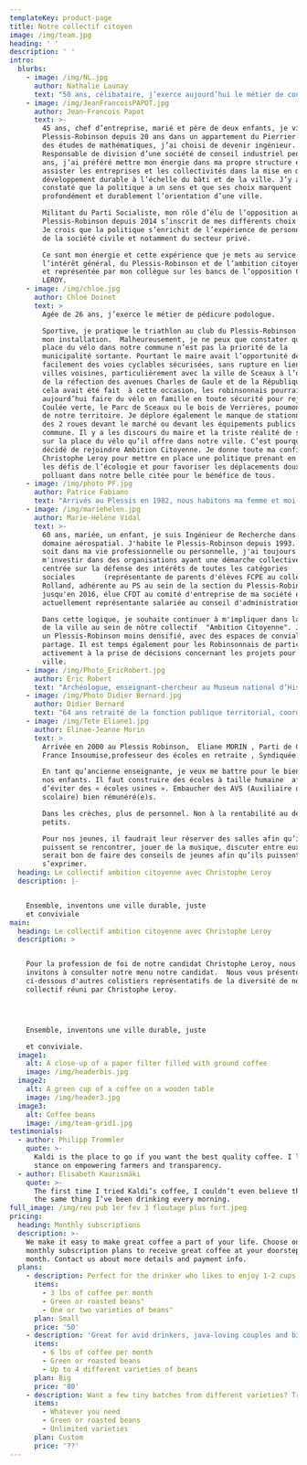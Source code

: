 ```yaml
---
templateKey: product-page
title: Notre collectif citoyen
image: /img/team.jpg
heading: ' '
description: ' '
intro:
  blurbs:
    - image: /img/NL.jpg
      author: Nathalie Launay
      text: "50 ans, célibataire, j’exerce aujourd’hui le métier de consultant à Boulogne Billancourt. J’habite dans la nouvelle Cité Jardin depuis 12 ans. En 2008, j’ai dû quitter la province dans le cadre d’une mobilité professionnelle. J’ai choisi de vivre au Plessis-Robinson en raison de la présence de parcs et jardins départementaux. La verdure et les arbres sont vitaux pour aérer mon existence. Je me suis rapidement investie localement dans des associations protectrices de l’environnement, du patrimoine et d’un urbanisme maîtrisé (association comité de Quartier le Chateaubriand pour le Panoramic-Ermitage et P.L.E.S.S.I.S) et ai également rejoint ensuite des associations d’usagers des transports.\nEn 2009, j’ai adhéré au nouveau rassemblement Europe Ecologie Les Verts qu’Eva Joly avait rejoint pour les élections européennes. En effet, outre des valeurs écologiques, l’éthique en politique est dans mon ADN.  Mon compte tweeter @Ethique92350 en porte le nom. Jusqu’en 2018, j’ai animé le site Europe Ecologie les Verts du Plessis-Robinson avant de rejoindre le mouvement crée par Benoit Hamon, Génération-S car l’écologie politique est à mon sens indissociable de la solidarité.\nForte de ma résilience aux vicissitudes de l’existence et de mes valeurs, je souhaite continuer à m’investir civiquement pour porter notre collectif au succès pour une ambition citoyenne, qui soit digne de notre cité et de ses habitant(es)\_!\n\n"
    - image: /img/JeanFrancoisPAPOT.jpg
      author: Jean-Francois Papot
      text: >-
        45 ans, chef d’entreprise, marié et père de deux enfants, je vis au
        Plessis-Robinson depuis 20 ans dans un appartement du Pierrier. Après
        des études de mathématiques, j’ai choisi de devenir ingénieur.
        Responsable de division d’une société de conseil industriel pendant dix
        ans, j’ai préféré mettre mon énergie dans ma propre structure et
        assister les entreprises et les collectivités dans la mise en œuvre du
        développement durable à l’échelle du bâti et de la ville. J’y ai
        constaté que la politique a un sens et que ses choix marquent
        profondément et durablement l’orientation d’une ville.

        Militant du Parti Socialiste, mon rôle d’élu de l’opposition au
        Plessis-Robinson depuis 2014 s’inscrit de mes différents choix de vie.
        Je crois que la politique s’enrichit de l’expérience de personnes issues
        de la société civile et notamment du secteur privé. 

        Ce sont mon énergie et cette expérience que je mets au service de
        l’intérêt général, du Plessis-Robinson et de l’ambition citoyenne portée
        et représentée par mon collègue sur les bancs de l’opposition Christophe
        LEROY.
    - image: /img/chloe.jpg
      author: Chloé Doinet
      text: >
        Agée de 26 ans, j’exerce le métier de pédicure podologue.

        Sportive, je pratique le triathlon au club du Plessis-Robinson depuis
        mon installation.  Malheureusement, je ne peux que constater que la
        place du vélo dans notre commune n’est pas la priorité de la
        municipalité sortante. Pourtant le maire avait l’opportunité de créer
        facilement des voies cyclables sécurisées, sans rupture en lien avec les
        villes voisines, particulièrement avec la ville de Sceaux à l’occasion
        de la réfection des avenues Charles de Gaule et de la République. Si
        cela avait été fait  à cette occasion, les robinsonnais pourraient
        aujourd’hui faire du vélo en famille en toute sécurité pour rejoindre la
        Coulée verte, le Parc de Sceaux ou le bois de Verrières, poumons verts
        de notre territoire. Je déplore également le manque de stationnements
        des 2 roues devant le marché ou devant les équipements publics de notre
        commune. Il y a les discours du maire et la triste réalité de son action
        sur la place du vélo qu’il offre dans notre ville. C’est pourquoi j’ai
        décidé de rejoindre Ambition Citoyenne. Je donne toute ma confiance à
        Christophe Leroy pour mettre en place une politique prenant en compte
        les défis de l’écologie et pour favoriser les déplacements doux, non
        polluant dans notre belle citée pour le bénéfice de tous.
    - image: /img/photo PF.jpg
      author: Patrice Fabiano
      text: "Arrivés au Plessis en 1982, nous habitons ma femme et moi le quartier de La Fosse Bazin, proche de l’étang Colbert. Nos deux enfants sont nés au Plessis et y ont été scolarisés. J’ai 67 ans, ingénieur  aujourd’hui retraité, je travaillais dans le secteur des télécommunications en tant que chef de département en recherche et développement.\nSocialiste depuis toujours, je me suis investi de façon plus active depuis une douzaine d’années comme militant à la section du Plessis-Robinson.\nEn près de quarante ans, j’ai vu  la ville évoluer, avec certes quelquefois de bonnes choses mais  aussi  avec des options et des choix plus que discutables. Aujourd’hui, je suis convaincu que nous avons besoin de proposer de nouvelles directions, n’excluant personne, faisant une large place à la démocratie locale, en associant les habitants dans  les choix importants, en agissant en totale transparence. Nous avons besoin d’un plan d’urbanisme équilibré alliant activités économiques  et habitat,  un habitat respectant la mixité et accessible au plus grand nombre,  en harmonie avec les infrastructures et préservant l’environnement. Il est grand temps de donner  à notre ville une réelle impulsion écologique comme beaucoup d’autres villes l’ont déjà fait, faisons le pari des mobilités douces avec un plan vélo efficace et ambitieux… \nJe m’engage sur la liste «\_Ambition Citoyenne\_» conduite par Christophe Leroy , liste riche par sa diversité réunissant  citoyens, associatifs, militants d’une gauche  écologique et sociale,  et partageant tous  une même envie, je sais qu’elle sera à la hauteur de ces enjeux\_!"
    - image: /img/mariehelen.jpg
      author: Marie-Hélène Vidal
      text: >-
        60 ans, mariée, un enfant, je suis Ingénieur de Recherche dans le
        domaine aérospatial. J'habite le Plessis-Robinson depuis 1993. Que ce
        soit dans ma vie professionnelle ou personnelle, j'ai toujours voulu
        m'investir dans des organisations ayant une démarche collective et
        centrée sur la défense des intérêts de toutes les catégories
        sociales       (représentante de parents d'élèves FCPE au collège Romain
        Rolland, adhérente au PS au sein de la section du Plessis-Robinson
        jusqu'en 2016, élue CFDT au comité d'entreprise de ma société et
        actuellement représentante salariée au conseil d'administration). 

        Dans cette logique, je souhaite continuer à m'impliquer dans la conduite
        de la ville au sein de nôtre collectif  "Ambition Citoyenne". J'aspire à
        un Plessis-Robinson moins densifié, avec des espaces de convialité et de
        partage. Il est temps également pour les Robinsonnais de participer plus
        activement à la prise de décisions concernant les projets pour leur
        ville.              
    - image: /img/Photo_EricRobert.jpg
      author: Eric Robert
      text: "Archéologue, enseignant-chercheur au Museum national d’Histoire naturelle, je suis un enfant du Plessis-Robinson. Ma famille s’y est installée en 1934 dans la Cité Basse qu’elle n’a jamais quittée. Ma mère a été professeur de français au collège Claude-Nicolas Ledoux pendant 20 ans, mon père un acteur citoyen et associatif important, notamment au sein du club de rugby, de la FCPE et du Parti Socialiste. \nJe suis attaché à l’enseignement et à l’école publique\_: ils méritent d’être au premier rang des investissements, à l’échelle de l’Etat comme d’une commune. Or au Plessis-Robinson, l’intérêt des enfants passe trop souvent après celui des promoteurs. Les cours et leurs espaces de vie, notamment celle de mon quartier, François Peatrik, sont régulièrement amputés au profit de programmes immobiliers. \nEngagé au Parti Socialiste, je revendique des valeurs de gauche, au premier rang desquelles la solidarité, l’une des priorités de la liste Ambition citoyenne. Parmi les actions à mettre en place, faire en sorte qu’enfin des logements soient réservés aux étudiant.e.s dans notre ville, pour répondre aux difficultés toujours plus importantes qu’ils et elles doivent rencontrer, avec la hausse constante des loyers et la baisse des APL décidée par le gouvernement Macron.  "
    - image: /img/Photo Didier Bernard.jpg
      author: Didier Bernard
      text: "64 ans retraité de la fonction publique territorial, coordinateur des services Enfance Jeunesse et enseignement de la ville du Plessis Robinson, puis directeur d’un centre Social et Culturel,  j’ai fini ma carrière comme  responsable des activités périscolaires, centre de vacances et classes de découverte  de la ville de Bagneux.\nEn marge de mes activités professionnelles j’ai aussi été pendant des années président de la Fédération des Conseils de Parents d’Elèves des Hauts de Seine.\nDepuis toujours j’ai eu une passion pour le sport, la formation et l’éducation populaire\nJ’ai ainsi été rugbyman eu sein du CSMPR section rugby ou j’ai été Educateur des enfants (mini poussins a moins de 14 ans), puis responsable de l’Ecole de Rugby.\nJe suis ensuite devenu président de l Entente Plessis Robinson Meudon Rugby aux cotés du regretté Pierre CETTOUR ROSE, ce qui m’a conduit à m’investir dans le Conseil Départemental de Rugby des Hauts de Seine dont je suis actuellement Vice Président.\nC’est pour promouvoir les valeurs qui ont bâties mon parcours personnel et professionnel que j’ai décidé de m’engager dans la liste «\_Ambition Citoyenne\_»"
    - image: /img/Tete Eliane1.jpg
      author: Elinae-Jeanne Morin
      text: >
        Arrivée en 2000 au Plessis Robinson,  Eliane MORIN , Parti de Gauche,
        France Insoumise,professeur des écoles en retraite , Syndiquée à la FSU.

        En tant qu’ancienne enseignante, je veux me battre pour le bien-être de
        nos enfants. Il faut construire des écoles à taille humaine  afin
        d’éviter des « écoles usines ». Embaucher des AVS (Auxiliaire de vie
        scolaire) bien rémunéré(e)s.

        Dans les crèches, plus de personnel. Non à la rentabilité au dépend des
        petits. 

        Pour nos jeunes, il faudrait leur réserver des salles afin qu’ils
        puissent se rencontrer, jouer de la musique, discuter entre eux. Il
        serait bon de faire des conseils de jeunes afin qu’ils puissent
        s’exprimer.
  heading: Le collectif ambition citoyenne avec Christophe Leroy
  description: |-


    Ensemble, inventons une ville durable, juste
    et conviviale     
main:
  heading: Le collectif ambition citoyenne avec Christophe Leroy
  description: >


    Pour la profession de foi de notre candidat Christophe Leroy, nous vous
    invitons à consulter notre menu notre candidat.  Nous vous présentons
    ci-dessous d'autres colistiers représentatifs de la diversité de notre
    collectif réuni par Christophe Leroy.




    Ensemble, inventons une ville durable, juste

    et conviviale.
  image1:
    alt: A close-up of a paper filter filled with ground coffee
    image: /img/headerbis.jpg
  image2:
    alt: A green cup of a coffee on a wooden table
    image: /img/header3.jpg
  image3:
    alt: Coffee beans
    image: /img/team-grid1.jpg
testimonials:
  - author: Philipp Trommler
    quote: >-
      Kaldi is the place to go if you want the best quality coffee. I love their
      stance on empowering farmers and transparency.
  - author: Elisabeth Kaurismäki
    quote: >-
      The first time I tried Kaldi’s coffee, I couldn’t even believe that was
      the same thing I’ve been drinking every morning.
full_image: /img/reu pub 1er fev 3 floutage plus fort.jpeg
pricing:
  heading: Monthly subscriptions
  description: >-
    We make it easy to make great coffee a part of your life. Choose one of our
    monthly subscription plans to receive great coffee at your doorstep each
    month. Contact us about more details and payment info.
  plans:
    - description: Perfect for the drinker who likes to enjoy 1-2 cups per day.
      items:
        - 3 lbs of coffee per month
        - Green or roasted beans"
        - One or two varieties of beans"
      plan: Small
      price: '50'
    - description: 'Great for avid drinkers, java-loving couples and bigger crowds'
      items:
        - 6 lbs of coffee per month
        - Green or roasted beans
        - Up to 4 different varieties of beans
      plan: Big
      price: '80'
    - description: Want a few tiny batches from different varieties? Try our custom plan
      items:
        - Whatever you need
        - Green or roasted beans
        - Unlimited varieties
      plan: Custom
      price: '??'
---
```


